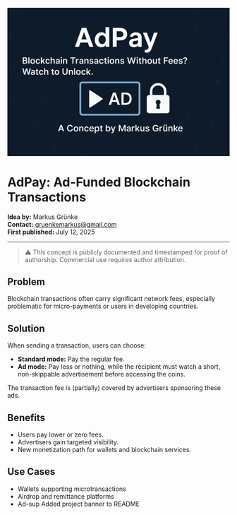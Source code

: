 ![AdPay Banner](./banner.png)
# AdPay: Ad-Funded Blockchain Transactions

**Idea by:** Markus Grünke  
**Contact:** gruenkemarkus@gmail.com  
**First published:** July 12, 2025

---

> ⚠️ This concept is publicly documented and timestamped for proof of authorship. Commercial use requires author attribution.

## Problem

Blockchain transactions often carry significant network fees, especially problematic for micro-payments or users in developing countries.

## Solution

When sending a transaction, users can choose:
- **Standard mode:** Pay the regular fee.
- **Ad mode:** Pay less or nothing, while the recipient must watch a short, non-skippable advertisement before accessing the coins.

The transaction fee is (partially) covered by advertisers sponsoring these ads.

## Benefits

- Users pay lower or zero fees.
- Advertisers gain targeted visibility.
- New monetization path for wallets and blockchain services.

## Use Cases

- Wallets supporting microtransactions  
- Airdrop and remittance platforms  
- Ad-sup
Added project banner to README
